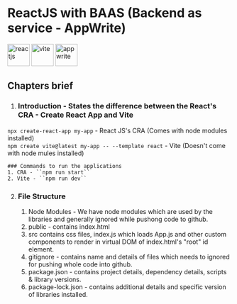# ReactJS with BAAS (Backend as service - AppWrite)
<img width="50" alt="reactjs" src="https://github.com/user-attachments/assets/a7937a92-5443-4bf2-aa5e-e4cc158ca550" />
<img width="50" alt="vite" src="https://github.com/user-attachments/assets/fdadc46a-36b4-4ed8-8bc8-2d313f0aa6e8" />
<img width="50" alt="appwrite" src="https://github.com/user-attachments/assets/cdc4bbb7-add9-4c24-a089-0020dc7a133b" />


## Chapters brief

1. ### Introduction - States the difference between the React's CRA - Create React App and Vite<br>
  ``npx create-react-app my-app`` - React JS's CRA (Comes with node modules installed)<br>
  ``npm create vite@latest my-app -- --template react`` - Vite (Doesn't come with node mules installed)

    ### Commands to run the applications
    1. CRA - ``npm run start``
    2. Vite - ``npm run dev``

2. ### File Structure
   1. Node Modules - We have node modules which are used by the libraries and generally ignored while pushong code to github.
   2. public - contains index.html
   3. src contains css files, index.js which loads App.js and other custom components to render in virtual DOM of index.html's "root" id element.
   4. gitignore - contains name and details of files which needs to ignored for pushing whole code into github.
   5. package.json - contains project details, dependency details, scripts & library versions.
   6. package-lock.json - contains additional details and specific version of libraries installed.